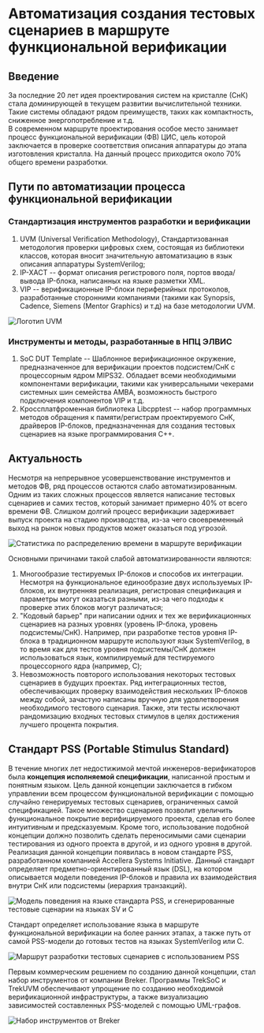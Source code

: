 # Автоматизация создания тестовых сценариев в маршруте функциональной верификации

## Введение

За последние 20 лет идея проектирования систем на кристалле (СнК) стала доминирующей в текущем развитии вычислительной техники. Такие системы обладают рядом преимуществ, таких как компактность, сниженное энергопотребление и т.д.  
В современном маршруте проектирования особое место занимает процесс функциональной верификации (ФВ) ЦИС, цель которой заключается в проверке соответствия описания аппаратуры до этапа изготовления кристалла. На данный процесс приходится около 70% общего времени разработки.

## Пути по автоматизации процесса функциональной верификации  

### Стандартизация инструментов разработки и верификации

1. UVM (Universal Verification Methodology), Стандартизованная методология проверки цифровых схем, состоящая из библиотеки классов, которая вносит значительную автоматизацию в язык описания аппаратуры SystemVerilog;
2. IP-XACT -- формат описания регистрового поля, портов ввода/вывода IP-блока, написанных на языке разметки XML.
3. VIP -- верификационные IP-блоки периферийных протоколов, разработанные сторонними компаниями (такими как Synopsis, Cadence, Siemens (Mentor Graphics) и т.д) на базе методологии UVM.

<image src="/pics/UVM_pic.png" alt="Логотип UVM">  

### Инструменты и методы, разработанные в НПЦ ЭЛВИС  

1. SoC DUT Template -- Шаблонное верификационное окружение, предназначенное для верификации проектов подсистем/СнК с процессорным ядром MIPS32. Обладает всеми необходимыми компонентами верификации, такими как универсальными чекерами системных шин семейства AMBA, возможность быстрого подключения компонентов VIP и т.д.
2. Кроссплатфроменная библиотека Libcpptest -- набор программных методов обращения к памяти/регистрам проектируемого СнК, драйверов IP-блоков, предназначенная для создания тестовых сценариев на языке программирования C++.

## Актуальность  

Несмотря на непрерывное усовершенствование инструментов и методов ФВ, ряд процессов остаются слабо автоматизированным. Одним из таких сложных процессов является написание тестовых сценариев и самих тестов, который занимает примерно 40% от всего времени ФВ. Слишком долгий процесс верификации задерживает выпуск проекта на стадию производства, из-за чего своевременный выход на рынок новых продуктов может оказаться под угрозой.  

<image src="/pics/pic3.png" alt="Статистика по распределению времени в маршруте верификации">

Основными причинами такой слабой автоматизированности являются:

1. Многообразие тестируемых IP-блоков и способов их интеграции. Несмотря на функциональное единообразие двух используемых IP-блоков, их внутренняя реализация, регистровая спецификация и параметры могут оказаться разными, из-за чего подходы к проверке этих блоков могут различаться;  
2. "Кодовый барьер" при написании одних и тех же верификационных сценариев на разных уровнях (уровень IP-блока, уровень подсистемы/СнК). Например, при разработке тестов уровня IP-блока в традиционном маршруте используют язык SystemVerilog, в то время как для тестов уровня подсистемы/СнК должен использоваться язык, компилируемый для тестируемого процессорного ядра (например, C);  
3. Невозможность повторого использования некоторых тестовых сценариев в будущих проектах. Ряд интеграционных тестов, обеспечивающих проверку взаимодействия нескольких IP-блоков между собой, зачастую написаны вручную для удовлетворения необходимого тестового сценария. Также, эти тесты исключают рандомизацию входных тестовых стимулов в целях достижения лучшего процента покрытия.  

## Стандарт PSS (Portable Stimulus Standard)  

В течение многих лет недостижимой мечтой инженеров-верификаторов была **концепция исполняемой спецификации**, написанной простым и понятным языком. Цель данной концепции заключается в гибком управлении всем процессом функциональной верификации с помощью случайно генерируемых тестовых сценариев, ограниченных самой спецификацией. Такое множество сценариев позволит увеличить функциональное покрытие верифицируемого проекта, сделав его более интуитивным и предсказуемым. Кроме того, использование подобной концепции должно позволить сделать переносимыми сами сценарии тестирования из одного проекта в другой, и из одного уровня в другой.  
Реализация данной концепции появилась в новом стандарте PSS, разработанном компанией Accellera Systems Initiative. Данный стандарт определяет предметно-ориентированный язык (DSL), на котором описывается модели поведения IP-блоков и правила их взаимодействия внутри СнК или подсистемы (иерархия транзакций).

<image src="/pics/pic6.png" alt="Модель поведения на языке стандарта PSS, и сгенерированные тестовые сценарии на языках SV и C">  

Стандарт определяет использование языка в маршруте функциональной верификации на более ранних этапах, а также путь от самой PSS-модели до готовых тестов на языках SystemVerilog или C.

<image src="/pics/pic7.png" alt="Маршрут разработки тестовых сценариев с использованием PSS">

Первым коммерческим решением по созданию данной концепции, стал набор инструментов от компании Breker. Программы TrekSoC и TrekUVM обеспечивают упрощение по созданию необходимой верификационной инфраструктуры, а также визуализацию зависимостей составленных PSS-моделей с помощью UML-графов.

<image src="/pics/pic8.png" alt="Набор инструментов от Breker">
